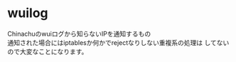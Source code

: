 # wuilog
Chinachuのwuiログから知らないIPを通知するもの<br>
通知された場合にはiptablesか何かでrejectなりしない重複系の処理は
してないので大変なことになります。
